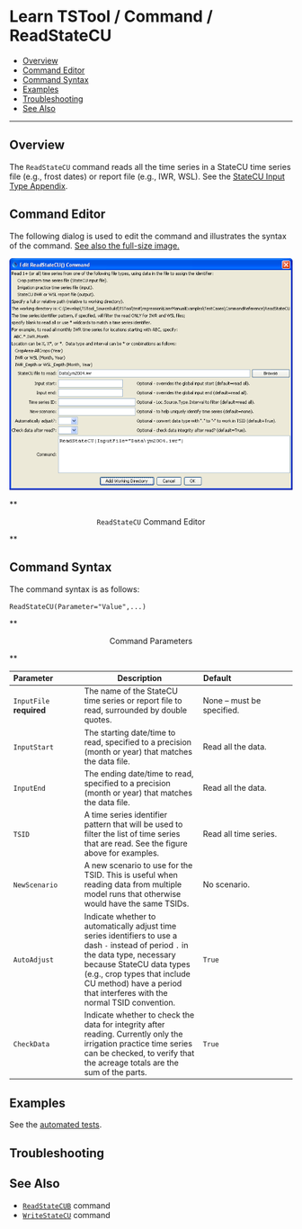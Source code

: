 # Learn TSTool / Command / ReadStateCU #

* [Overview](#overview)
* [Command Editor](#command-editor)
* [Command Syntax](#command-syntax)
* [Examples](#examples)
* [Troubleshooting](#troubleshooting)
* [See Also](#see-also)

-------------------------

## Overview ##

The `ReadStateCU` command reads all the time series in a StateCU time series file
(e.g., frost dates) or report file (e.g., IWR, WSL).
See the [StateCU Input Type Appendix](../../datastore-ref/StateCU/StateCU).

## Command Editor ##

The following dialog is used to edit the command and illustrates the syntax of the command.
<a href="../ReadStateCU.png">See also the full-size image.</a>

![ReadStateCU](ReadStateCU.png)

**<p style="text-align: center;">
`ReadStateCU` Command Editor
</p>**

## Command Syntax ##

The command syntax is as follows:

```text
ReadStateCU(Parameter="Value",...)
```
**<p style="text-align: center;">
Command Parameters
</p>**

|**Parameter**&nbsp;&nbsp;&nbsp;&nbsp;&nbsp;&nbsp;&nbsp;&nbsp;&nbsp;&nbsp;&nbsp;|**Description**|**Default**&nbsp;&nbsp;&nbsp;&nbsp;&nbsp;&nbsp;&nbsp;&nbsp;&nbsp;&nbsp;&nbsp;&nbsp;&nbsp;&nbsp;&nbsp;&nbsp;&nbsp;&nbsp;&nbsp;&nbsp;&nbsp;&nbsp;&nbsp;&nbsp;&nbsp;&nbsp;&nbsp;|
|--------------|-----------------|-----------------|
|`InputFile`<br>**required**|The name of the StateCU time series or report file to read, surrounded by double quotes.|None – must be specified.|
|`InputStart`|The starting date/time to read, specified to a precision (month or year) that matches the data file.|Read all the data.|
|`InputEnd`|The ending date/time to read, specified to a precision (month or year) that matches the data file.|Read all the data.|
|`TSID`|A time series identifier pattern that will be used to filter the list of time series that are read.  See the figure above for examples.|Read all time series.|
|`NewScenario`|A new scenario to use for the TSID.  This is useful when reading data from multiple model runs that otherwise would have the same TSIDs.|No scenario.|
|`AutoAdjust`|Indicate whether to automatically adjust time series identifiers to use a dash `-` instead of period `.` in the data type, necessary because StateCU data types (e.g., crop types that include CU method)  have a period that interferes with the normal TSID convention.|`True`|
|`CheckData`|Indicate whether to check the data for integrity after reading.  Currently only the irrigation practice time series can be checked, to verify that the acreage totals are the sum of the parts. |`True`|

## Examples ##

See the [automated tests](https://github.com/OpenWaterFoundation/cdss-app-tstool-test/tree/master/test/regression/commands/general/ReadStateCU).

## Troubleshooting ##

## See Also ##

* [`ReadStateCUB`](../ReadStateCUB/ReadStateCUB) command
* [`WriteStateCU`](../WriteStateCU/WriteStateCU) command
